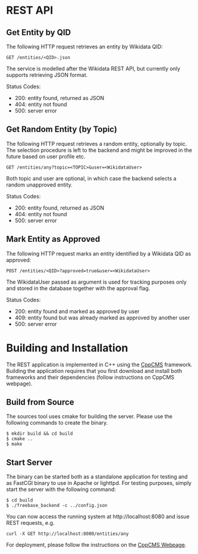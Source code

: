 # REST API

## Get Entity by QID

The following HTTP request retrieves an entity by Wikidata QID:

    GET /entities/<QID>.json
      
The service is modelled after the Wikidata REST API, but currently only supports retrieving JSON format.
    
Status Codes:

  * 200: entity found, returned as JSON
  * 404: entity not found
  * 500: server error


## Get Random Entity (by Topic)

The following HTTP request retrieves a random entity, optionally by topic. The selection procedure is
left to the backend and might be improved in the future based on user profile etc.

    GET /entities/any?topic=<TOPIC>&user=<WikidataUser>
      
Both topic and user are optional, in which case the backend selects a random unapproved entity.
    
Status Codes:

  * 200: entity found, returned as JSON
  * 404: entity not found
  * 500: server error

## Mark Entity as Approved

The following HTTP request marks an entity identified by a Wikidata QID as approved:

    POST /entities/<QID>?approved=true&user=<WikidataUser>
    
The WikidataUser passed as argument is used for tracking purposes only and stored in the database together with
the approval flag.
   
Status Codes:

  * 200: entity found and marked as approved by user <WikidataUser>
  * 409: entity found but was already marked as approved by another user
  * 500: server error
  
 
# Building and Installation

The REST application is implemented in C++ using the [CppCMS](http://cppcms.com/) framework. Building the
application requires that you first download and install both frameworks and their dependencies (follow 
instructions on CppCMS webpage).

## Build from Source

The sources tool uses cmake for building the server. Please use the following commands to create the binary.

    $ mkdir build && cd build
    $ cmake ..
    $ make
    
## Start Server
    
The binary can be started both as a standalone application for testing and as FastCGI binary to use in
Apache or lighttpd. For testing purposes, simply start the server with the following command:
    
    $ cd build
    $ ./freebase_backend -c ../config.json    
    
You can now access the running system at http://localhost:8080 and issue REST requests, e.g.

    curl -X GET http://localhost:8080/entities/any

For deployment, please follow the instructions on the [CppCMS Webpage](http://cppcms.com/).    